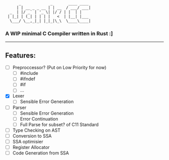 ```
      _             _       ____ ____ 
     | | __ _ _ __ | | __  / ___/ ___|
  _  | |/ _` | '_ \| |/ / | |  | |    
 | |_| | (_| | | | |   <  | |__| |___ 
  \___/ \__,_|_| |_|_|\_\  \____\____|

```
### A WIP minimal C Compiler written in Rust :]

---

## Features:

- [ ] Preproccessor? (Put on Low Priority for now)
  - [ ] #include
  - [ ] #ifndef
  - [ ] #if
  - [ ] ...
- [x] Lexer
  - [ ] Sensible Error Generation
- [ ] Parser
  - [ ] Sensible Error Generation
  - [ ] Error Continuation
  - [ ] Full Parse for subset? of C11 Standard
- [ ] Type Checking on AST
- [ ] Conversion to SSA
- [ ] SSA optimisier
- [ ] Register Allocator
- [ ] Code Generation from SSA
